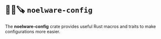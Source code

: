 # 🐻‍❄️🪚 `noelware-config`
The **noelware-config** crate provides useful Rust macros and traits to make configurations more easier.

